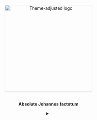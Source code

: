 <div align="center">
    <picture>
        <source media="(prefers-color-scheme: dark)" srcset="/assets/logo_gh_dark.webp"/>
        <source media="(prefers-color-scheme: light)" srcset="/assets/logo_gh_light.webp"/>
        <img alt="Theme-adjusted logo" src="/assets/logo_gh_dark.webp" width="288" height="288"/>
    </picture>
</div>
<br/>
<p align="center"><b>Absolute Johannes factotum</b></p>

<details align="center">
    <summary></summary>
    <dl align="justify">
        <dt>
            <a href="http://scp-wiki.wikidot.com/scp-2667" title="The Sightseers of Provence">SCP-2667</a>
            <sup><span title="This uses GitHub Actions to periodically pull new data from the SCP Foundation Wiki and summarize it with Google's Gemini family of models. Since this process is automated, please use the email in my GitHub profile to inform me of any errors or inappropriate content."><mark>(?)</mark></span></sup>
        </dt>
        <dd>SCP-2667 is a garden in France containing nine red clay statues of young women. Every day for a short period in the early afternoon, these statues become active, allowing people within ten meters to hear a voice speaking French, regardless of their own language. These voices claim to be tourists visiting Earth through the statues, which act as "platforms" for viewing the planet, and are guided by an unseen entity. One broken statue, SCP-2667-10, is believed to be a tourist who could not leave in time after the platform was damaged.</dd>
        <dt>
            <a href="https://en.wikipedia.org/wiki/Festivus">Festivus</a>
            <sup><span title="This uses GitHub Actions to periodically pull random Wikipedia articles from interesting and numinous categories — like unsolved internet mysteries — and summarize it with Google's Gemini family of models. Since this process is automated, please use the email in my GitHub profile to inform me of any errors or inappropriate content."><mark>(?)</mark></span></sup>
        </dt>
        <dd>Festivus is a secular holiday celebrated annually on December 23rd, conceived by author Daniel O'Keefe and popularized by the 1997 *Seinfeld* episode "The Strike" co-written by his son, Dan O'Keefe. It serves as an alternative to the commercialism and pressures of the Christmas season. Key traditions, as depicted in *Seinfeld*, include displaying an unadorned aluminum pole instead of a Christmas tree, a Festivus dinner, the "airing of grievances" where participants express their disappointments with others, "feats of strength" which involve wrestling the head of the household, and the declaration of "Festivus miracles" for easily explainable events. While originally a quirky O'Keefe family tradition that involved nailing a clock in a bag to a wall, the *Seinfeld* episode introduced most of the widely recognized practices. The holiday has since been adopted by many, often as a form of playful consumer resistance or a non-religious celebration.</dd>
    </dl>
</details>
